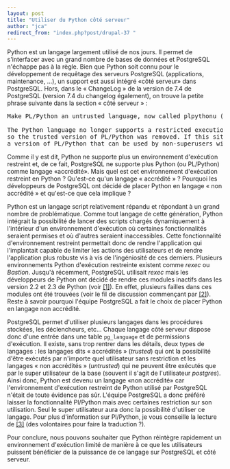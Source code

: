 ```yaml
---
layout: post
title: "Utiliser du Python côté serveur"
author: "jca"
redirect_from: "index.php?post/drupal-37 "
---
```



<p></p>

<!--more-->


<p>Python est un langage largement utilisé de nos jours. Il permet de s'interfacer avec un grand nombre de bases de données et PostgreSQL n'échappe pas à la règle. Bien que Python soit connu pour le développement de requêtage des serveurs PostgreSQL (applications, maintenance, ...), un support est aussi intégré «côté serveur» dans PostgreSQL. Hors, dans le «&nbsp;ChangeLog&nbsp;» de la version de 7.4 de PostgreSQL (version 7.4 du changelog également), on trouve la petite phrase suivante dans la section «&nbsp;côté serveur&nbsp;»&nbsp;:</p>

<!--break-->

<pre>Make PL/Python an untrusted language, now called plpythonu (Kevin Jacobs, Tom)<br /><br />The Python language no longer supports a restricted execution environment, <br />so the trusted version of PL/Python was removed. If this situation changes, <br />a version of PL/Python that can be used by non-superusers will be readded. </pre>

<p>Comme il y est dit, Python ne supporte plus un environnement d'exécution restreint et, de ce fait, PostgreSQL ne supporte plus Python (ou PL/Python) comme langage «accrédité». Mais quel est cet environnement d'exécution restreint en Python&nbsp;? Qu'est-ce qu'un langage «&nbsp;accrédité&nbsp;»&nbsp;? Pourquoi les développeurs de PostgreSQL ont décidé de placer Python en langage «&nbsp;non accrédité&nbsp;» et qu'est-ce que cela implique&nbsp;?</p>

<p>Python est un langage script relativement répandu et répondant à un grand nombre de problématique. Comme tout langage de cette génération, Python intégrait la possibilité de lancer des scripts chargés dynamiquement à l'intérieur d'un environnement d'exécution où certaines fonctionnalités seraient permises et où d'autres seraient inaccessibles. Cette fonctionnalité d'environnement restreint permettait donc de rendre l'application qui l'implantait capable de limiter les actions des utilisateurs et de rendre l'application plus robuste vis à vis de l'ingéniosité de ces derniers. Plusieurs environnements Python d'exécution restreinte existent comme <em>rexec</em> ou <em>Bastion</em>. Jusqu'à récemment, PostgreSQL utilisait <em>rexec</em> mais les développeurs de Python ont décidé de rendre ces modules inactifs dans les version 2.2 et 2.3 de Python (voir <a href="http://www.python.org/2.3/NEWS.html">[1]</a>). En effet, plusieurs failles dans ces modules ont été trouvées (voir le fil de discussion commençant par <a href="http://mail.python.org/pipermail/python-dev/2002-December/031160.html">[2]</a>). Reste à savoir pourquoi l'équipe PostgreSQL a fait le choix de placer Python en langage non accrédité.</p>

<p>PostgreSQL permet d'utiliser plusieurs langages dans les procédures stockées, les déclencheurs, etc... Chaque langage côté serveur dispose donc d'une entrée dans une table <code>pg_language</code> et de permissions d'exécution. Il existe, sans trop rentrer dans les détails, deux types de langages : les langages dits «&nbsp;accrédités&nbsp;» (<em>trusted</em>) qui ont la possibilité d'être exécutés par n'importe quel utilisateur sans restriction et les langages «&nbsp;non accrédités&nbsp;» (<em>untrusted</em>) qui ne peuvent être exécutés que par le super utilisateur de la base (souvent il s'agit de l'utilisateur <em>postgres</em>). Ainsi donc, Python est devenu un langage «non accrédité» car l'environnement d'exécution restreint de Python utilisé par PostgreSQL n'était de toute évidence pas sûr. L'équipe PostgreSQL a donc préféré laisser la fonctionnalité Pl/Python mais avec certaines restriction sur son utilisation. Seul le super utilisateur aura donc la possibilité d'utiliser ce langage. Pour plus d'information sur Pl/Python, je vous conseille la lecture de <a href="http://traduc.postgresqlfr.org/pgsql-fr/plpython.html">[3]</a> (des volontaires pour faire la traduction&nbsp;?).</p>

<p>Pour conclure, nous pouvons souhaiter que Python réintègre rapidement un environnement d'exécution limité de manière à ce que les utilisateurs puissent bénéficier de la puissance de ce langage sur PostgreSQL et côté serveur.</p>